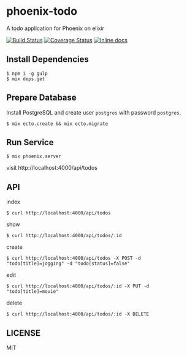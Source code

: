# phoenix-todo

A todo application for Phoenix on elixir

[![Build Status](https://travis-ci.org/cncgl/phoenix-todo.svg?branch=master)](https://travis-ci.org/cncgl/phoenix-todo)
[![Coverage Status](https://coveralls.io/repos/github/cncgl/phoenix-todo/badge.svg?branch=master)](https://coveralls.io/github/cncgl/phoenix-todo?branch=master)
[![Inline docs](http://inch-ci.org/github/cncgl/phoenix-todo.svg?branch=master)](http://inch-ci.org/github/cncgl/phoenix-todo)



## Install Dependencies
```
$ npm i -g gulp
$ mix deps.get
```

## Prepare Database
Install PostgreSQL and create user `postgres` with password `postgres`.
```
$ mix ecto.create && mix ecto.migrate
```

## Run Service
```
$ mix phoenix.server
```
visit http://localhost:4000/api/todos

## API

index
```
$ curl http://localhost:4000/api/todos
```

show
```
$ curl http://localhost:4000/api/todos/:id
```

create
```
$ curl http://localhost:4000/api/todos -X POST -d "todo[title]=jogging" -d "todo[status]=false"
```

edit
```
$ curl http://localhost:4000/api/todos/:id -X PUT -d "todo[title]=movie"
```

delete
```
$ curl http://localhost:4000/api/todos/:id -X DELETE
```

## LICENSE

MIT
